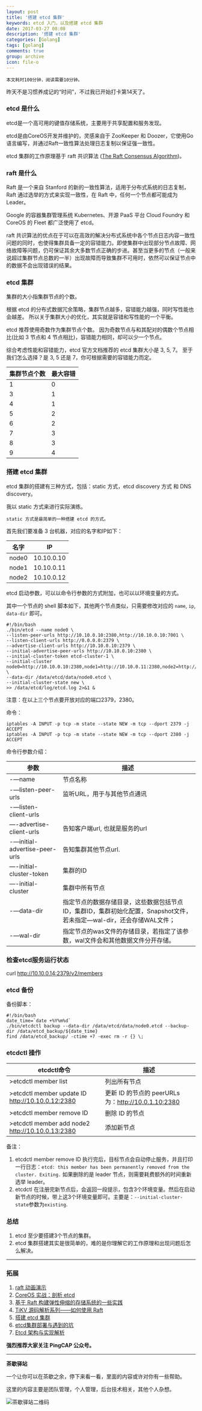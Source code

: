 ```yaml
---
layout: post
title: '搭建 etcd 集群'
keywords: etcd 入门，以及搭建 etcd 集群
date: 2017-03-27 08:08
description: '搭建 etcd 集群'
categories: [Golang]
tags: [golang]
comments: true
group: archive
icon: file-o
---
```


	本文耗时100分钟，阅读需要10分钟。

昨天不是习惯养成记的“时间”，不过我已开始打卡第14天了。

<!--more-->

### etcd 是什么 ###

etcd是一个高可用的键值存储系统，主要用于共享配置和服务发现。

etcd是由CoreOS开发并维护的，灵感来自于 ZooKeeper 和 Doozer，它使用Go语言编写，并通过Raft一致性算法处理日志复制以保证强一致性。

etcd 集群的工作原理基于 raft 共识算法 ([The Raft Consensus Algorithm](https://raft.github.io))。

### raft 是什么 ###

Raft 是一个来自 Stanford 的新的一致性算法，适用于分布式系统的日志复制，Raft 通过选举的方式来实现一致性，在 Raft 中，任何一个节点都可能成为 Leader。

Google 的容器集群管理系统 Kubernetes、开源 PaaS 平台 Cloud Foundry 和 CoreOS 的 Fleet 都广泛使用了 etcd。

raft 共识算法的优点在于可以在高效的解决分布式系统中各个节点日志内容一致性问题的同时，也使得集群具备一定的容错能力。即使集群中出现部分节点故障、网络故障等问题，仍可保证其余大多数节点正确的步进。甚至当更多的节点（一般来说超过集群节点总数的一半）出现故障而导致集群不可用时，依然可以保证节点中的数据不会出现错误的结果。

### etcd 集群 ###

集群的大小指集群节点的个数。

根据 etcd 的分布式数据冗余策略，集群节点越多，容错能力越强，同时写性能也会越差。
所以关于集群大小的优化，其实就是容错和写性能的一个平衡。

etcd 推荐使用奇数作为集群节点个数。
因为奇数节点与和其配对的偶数个节点相比(比如 3 节点和 4 节点相比)，容错能力相同，却可以少一个节点。

综合考虑性能和容错能力，etcd 官方文档推荐的 etcd 集群大小是 3, 5, 7。
至于我们怎么选择？是 3, 5 还是 7，你可根据需要的容错能力而定。

集群节点个数|最大容错|
----|----|
1|0|
3|1|
4|1|
5|2|
6|2|
7|3|
8|3|
9|4|

### 搭建 etcd 集群 ###

etcd 集群的搭建有三种方式，包括：static 方式，etcd discovery 方式 和 DNS discovery。

我以 static 方式来进行实际演练。
	
	static 方式是最简单的一种搭建 etcd 的方式。

首先我们要准备 3 台机器，对应的名字和IP如下：

名字|IP|
----|----|
node0|10.10.0.10|
node1|10.10.0.11|
node2|10.10.0.12|

etcd 启动参数，可以以命令行参数的方式附加，也可以以环境变量的方式。

其中一个节点的 shell 脚本如下，其他两个节点类似，只需要修改对应的 `name`, `ip`, `data-dir` 即可。


	#!/bin/bash
	./bin/etcd --name node0 \
    --listen-peer-urls http://10.10.0.10:2380,http://10.10.0.10:7001 \
    --listen-client-urls http://0.0.0.0:2379 \
    --advertise-client-urls http://10.10.0.10:2379 \
    --initial-advertise-peer-urls http://10.10.0.10:2380 \
    --initial-cluster-token etcd-cluster-1 \
    --initial-cluster node0=http://10.10.0.10:2380,node1=http://10.10.0.11:2380,node2=http://10.10.0.12:2380 \
    --data-dir /data/etcd/data/node0.etcd \
    --initial-cluster-state new \
    >> /data/etcd/log/etcd.log 2>&1 &


注意：在以上三个节点要开放对应的端口2379，2380。

命令：
	
	iptables -A INPUT -p tcp -m state --state NEW -m tcp --dport 2379 -j ACCEPT
	iptables -A INPUT -p tcp -m state --state NEW -m tcp --dport 2380 -j ACCEPT
	
命令行参数介绍：

参数|描述|
----|----|
-—name|节点名称|
-—listen-peer-urls|监听URL，用于与其他节点通讯|
-—listen-client-urls||
—-advertise-client-urls|告知客户端url, 也就是服务的url|
-—initial-advertise-peer-urls|告知集群其他节点url.|
—-initial-cluster-token|集群的ID|
—-initial-cluster|集群中所有节点|
-—data-dir|指定节点的数据存储目录，这些数据包括节点ID，集群ID，集群初始化配置，Snapshot文件，若未指定—wal-dir，还会存储WAL文件；|
-—wal-dir|指定节点的was文件的存储目录，若指定了该参数，wal文件会和其他数据文件分开存储。|

### 检查etcd服务运行状态 ###

curl http://10.10.0.14:2379/v2/members

### etcd 备份 ###

备份脚本：

	#!/bin/bash
	date_time=`date +%Y%m%d`
	./bin/etcdctl backup --data-dir /data/etcd/data/node0.etcd --backup-dir /data/etcd_backup/${date_time}
	find /data/etcd_backup/ -ctime +7 -exec rm -r {} \;


### etcdctl 操作 ###

etcdctl命令|描述|
----|----|
>etcdctl member list|列出所有节点|
>etcdctl member update ID http://10.10.0.12:2380|更新 ID 的节点的 peerURLs 为：http://10.0.1.10:2380|
>etcdctl member remove ID|删除 ID 的节点|
>etcdctl member add node2 http://10.10.0.13:2380|添加新节点|

备注：

1. etcdctl member remove ID 执行完后，目标节点会自动停止服务，并且打印一行日志：`etcd: this member has been permanently removed from the cluster. Exiting.`
如果删除的是 leader 节点，则需要耗费额外的时间重新选举 leader。
2. etcdctl 在注册完新节点后，会返回一段提示，包含3个环境变量。然后在启动新节点的时候，带上这3个环境变量即可。主要是：`--initial-cluster-state`参数为`existing`.

### 总结 ###

1. etcd 至少要搭建3个节点的集群。
2. etcd 集群搭建其实是很简单的，难的是你理解它的工作原理和出现问题后怎么解决。

----

### 拓展 ###

1. [raft 动画演示](http://thesecretlivesofdata.com/raft/)
2. [CoreOS 实战：剖析 etcd](http://www.infoq.com/cn/articles/coreos-analyse-etcd/)
3. [基于 Raft 构建弹性伸缩的存储系统的一些实践](https://mp.weixin.qq.com/s/K9_pOlnhU9FROfEwFP8Mgg)
4. [TiKV 源码解析系列——如何使用 Raft](https://mp.weixin.qq.com/s/DiLnuq4AKQzJiQV19eFZMQ)
5. [搭建 etcd 集群](https://segmentfault.com/a/1190000003852735)
6. [etcd集群部署与遇到的坑](http://www.cnblogs.com/breg/p/5728237.html)
7. [Etcd 架构与实现解析](http://jolestar.com/etcd-architecture/)

**强烈推荐大家关注 PingCAP 公众号。**

----

**茶歇驿站**

一个让你可以在茶歇之余，停下来看一看，里面的内容或许对你有一些帮助。

这里的内容主要是团队管理，个人管理，后台技术相关，其他个人杂想。

![茶歇驿站二维码](http://ww4.sinaimg.cn/large/824dcde4gw1f358o5j022j20by0bywf8.jpg)
